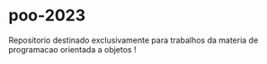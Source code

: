 # poo-2023
Repositorio destinado exclusivamente para trabalhos da materia de programacao orientada a objetos !
